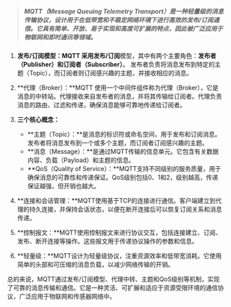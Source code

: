 >##### MQTT（Message Queuing Telemetry Transport）是一种轻量级的消息传输协议，设计用于在低带宽和不稳定网络环境下进行高效的发布/订阅通信。它具有简单、开放、易于实现和高度可扩展的特点，因此被广泛应用于物联网和即时通讯等领域。

1. **发布/订阅模型：**MQTT 采用**发布/订阅**模型，其中有两个主要角色：**发布者（Publisher）**和**订阅者（Subscriber）**。
发布者负责将消息发布到特定的主题（Topic），而订阅者则订阅感兴趣的主题，并接收相应的消息。

2. **代理（Broker）：**MQTT 使用一个中间件组件称为代理（Broker），它是消息的中转站。代理接收来自发布者的消息，并将其传输给订阅者。代理负责消息的路由、过滤和传递，确保消息能够可靠地传递给订阅者。
3. **三个核心概念：**
	* **主题（Topic）：**是消息的标识符或命名空间，用于发布和订阅消息。发布者将消息发布到一个或多个主题，而订阅者订阅感兴趣的主题。
	* **消息（Message）：**是通过MQTT传输的信息单元。它包含有关数据内容、负载（Payload）和主题的信息。
	* **QoS（Quality of Service）：**MQTT支持不同级别的服务质量，用于确保消息的可靠性和传递保证。QoS级别包括0、1和2，级别越高，传递保证越强，但开销也越大。
4. **连接和会话管理：**MQTT使用基于TCP的连接进行通信。客户端建立到代理的持久连接，并保持会话状态，以便在断开连接后可以恢复订阅关系和消息传递。
5. **控制报文：**MQTT使用控制报文来进行协议交互，包括连接建立、订阅、发布、断开连接等操作。这些报文用于传递协议操作的参数和信息。
6. **轻量级：**MQTT设计为轻量级协议，注重资源效率和低带宽消耗。它使用简单的头部和可压缩的消息负载，以减少网络传输的开销。

总的来说，MQTT通过发布/订阅模型、代理中转、主题和QoS级别等机制，实现了可靠的消息传输和通信。它是一种灵活、可扩展和适应于资源受限环境的通信协议，广泛应用于物联网和传感器网络中。